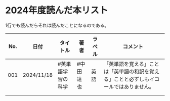 # 2024年度読んだ本リスト

1行でも読んだらそれは読んだことになるのである。



| No.  | 日付       | タイトル          | 著者      | ラベル | コメント                                                     |
| ---- | ---------- | ----------------- | --------- | ------ | ------------------------------------------------------------ |
| 001  | 2024/11/18 | #英単語学習の科学 | #中田達也 | 英語   | 「英単語を覚える」ことは「英単語の和訳を覚える」ことと必ずしもイコールではありません。 |
|      |            |                   |           |        |                                                              |
|      |            |                   |           |        |                                                              |

